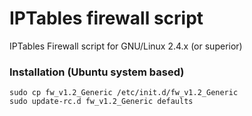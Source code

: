 # IPTables firewall script
IPTables Firewall script for GNU/Linux 2.4.x (or superior)

### Installation (Ubuntu system based)
```
sudo cp fw_v1.2_Generic /etc/init.d/fw_v1.2_Generic
sudo update-rc.d fw_v1.2_Generic defaults
```
